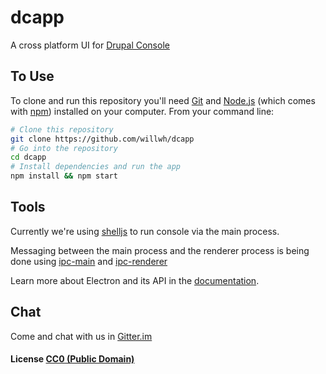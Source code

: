 # dcapp

A cross platform UI for [Drupal Console](https://drupalconsole.com/)

## To Use

To clone and run this repository you'll need [Git](https://git-scm.com) and [Node.js](https://nodejs.org/en/download/) (which comes with [npm](http://npmjs.com)) installed on your computer. From your command line:

```bash
# Clone this repository
git clone https://github.com/willwh/dcapp
# Go into the repository
cd dcapp
# Install dependencies and run the app
npm install && npm start
```

## Tools

Currently we're using [shelljs](https://github.com/shelljs/shelljs) to run console via the main process.

Messaging between the main process and the renderer process is being done using [ipc-main](https://github.com/atom/electron/blob/master/docs/api/ipc-main.md) and [ipc-renderer](https://github.com/atom/electron/blob/master/docs/api/ipc-renderer.md)

Learn more about Electron and its API in the [documentation](http://electron.atom.io/docs/latest).

## Chat

Come and chat with us in [Gitter.im](https://github.com/hechoendrupal/DrupalConsole)

#### License [CC0 (Public Domain)](LICENSE.md)
